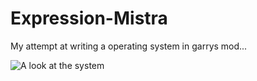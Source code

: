 # Expression-Mistra
My attempt at writing a operating system in garrys mod...

![A look at the system]([image-url](https://i.imgur.com/6VB5Acz.jpeg))
